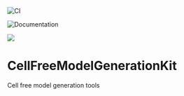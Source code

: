 ![CI](https://github.com/varnerlab/CellFreeModelGenerationKit.jl/workflows/CI/badge.svg)

![Documentation](https://github.com/varnerlab/CellFreeModelGenerationKit.jl/workflows/Documentation/badge.svg)

[![](https://img.shields.io/badge/docs-dev-blue.svg)](https://varnerlab.github.io/CellFreeModelGenerationKit.jl/dev)

# CellFreeModelGenerationKit
Cell free model generation tools
